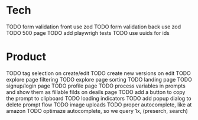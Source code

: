# Tech
TODO form validation front use zod 
TODO form validation back use zod
TODO 500 page
TODO add playwrigh tests
TODO use uuids for ids

# Product
TODO tag selection on create/edit
TODO create new versions on edit
TODO explore page filtering
TODO explore page sorting
TODO landing page
TODO signup/login page
TODO profile page
TODO process variables in prompts and show them as fillable filds on deails page
TODO add a button to copy the prompt to clipboard
TODO loading indicators
TODO add popup dialog to delete prompt flow
TODO image uploads
TODO proper autocomplete, like at amazon
TODO optimaze autocomplete, so we query 1x, (preserch, search)

